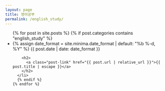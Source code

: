 ```yaml
---
layout: page
title: 영어공부
permalink: /english_study/
---
```


  <ul class="post-list">
    {% for post in site.posts %}
      {% if post.categories contains "english_study" %}
      <li>
        {% assign date_format = site.minima.date_format | default: "%b %-d, %Y" %}
        <span class="post-meta">{{ post.date | date: date_format }}</span>

        <h2>
          <a class="post-link" href="{{ post.url | relative_url }}">{{ post.title | escape }}</a>
        </h2>
      </li>
      {% endif %}
    {% endfor %}
  </ul>